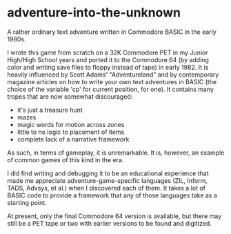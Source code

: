 # adventure-into-the-unknown
A rather ordinary text adventure written in Commodore BASIC in the early 1980s.

I wrote this game from scratch on a 32K Commodore PET in my Junior High/High School years and ported it to the Commodore 64 (by adding color and writing save files to floppy instead of tape) in early 1982.  It is heavily influenced by Scott Adams' "Adventureland" and by contemporary magazine articles on how to write your own text adventures in BASIC (the choice of the variable 'cp' for current position, for one).  It contains many tropes that are now somewhat discouraged:
- it's just a treasure hunt
- mazes
- magic words for motion across zones
- little to no logic to placement of items
- complete lack of a narrative framework

As such, in terms of gameplay, it is unremarkable.  It is, however, an example of common games of this kind in the era.

I did find writing and debugging it to be an educational experience that made me appreciate adventure-game-specific languages (ZIL, Inform, TADS, Advsys, et al.) when I discovered each of them.  It takes a lot of BASIC code to provide a framework that any of those languages take as a starting point.

At present, only the final Commodore 64 version is available, but there may still be a PET tape or two with earlier versions to be found and digitized.
